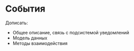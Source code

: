# События

Дописать:
* Общее описание, связь с подсистемой уведомлений
* Модель данных
* Методы взаимодействия
